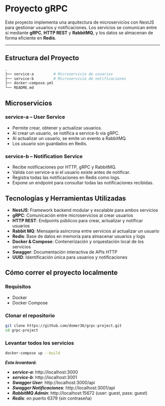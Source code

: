 # Proyecto gRPC

Este proyecto implementa una arquitectura de microservicios con NestJS para gestionar usuarios y notificaciones. Los servicios se comunican entre sí mediante **gRPC**, **HTTP REST** y **RabbitMQ**, y los datos se almacenan de forma eficiente en **Redis**.

---

## Estructura del Proyecto

```bash
.
├── service-a         # Microservicio de usuarios
├── service-b         # Microservicio de notificaciones
├── docker-compose.yml
└── README.md
```

## Microservicios
### service-a – User Service

- Permite crear, obtener y actualizar usuarios.
- Al crear un usuario, se notifica a service-b vía gRPC.
- Al actualizar un usuario, se emite un evento a RabbitMQ.
- Los usuario son guardados en Redis.

### service-b – Notification Service

- Recibe notificaciones por HTTP, gRPC y RabbitMQ.
- Valida con service-a si el usuario existe antes de notificar.
- Registra todas las notificaciones en Redis como logs.
- Expone un endpoint para consultar todas las notificaciones recibidas.

## Tecnologías y Herramientas Utilizadas

- **NestJS**: Framework backend modular y escalable para ambos servicios
- **gRPC**: Comunicación entre microservicios al crear usuarios
- **HTTP REST**: Endpoints públicos para crear, actualizar y notificar usuarios
- **Rabbit MQ**: Mensajería asíncrona entre servicios al actualizar un usuario
- **Redis**: Base de datos en memoria para almacenar usuarios y logs
- **Docker & Compose**: Contenerización y orquestación local de los servicios
- **Swagger**: Documentación interactiva de APIs HTTP
- **UUID**: Identificación única para usuarios y notificaciones

## Cómo correr el proyecto localmente

### Requisitos
- Docker
- Docker Compose

### Clonar el repositorio
```bash
git clone https://github.com/domer36/grpc-project.git
cd grpc-project
```

### Levantar todos los servicios
```bash
docker-compose up --build
```

***Esto levantará***:

- ***service-a***: http://localhost:3000
- ***service-b***: http://localhost:3001
- ***Swagger User***: http://localhost:3000/api
- ***Swagger Notificaciones***: http://localhost:3001/api
- ***RabbitMQ Admin***: http://localhost:15672 (user: guest, pass: guest)
- ***Redis***: en puerto 6379 (sin contraseña)
